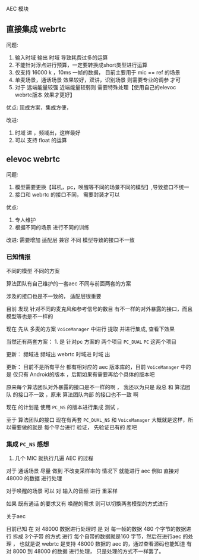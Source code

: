 AEC 模块 
## 直接集成 webrtc

问题: 
1. 输入时域 输出 时域 导致耗费过多的运算
2. 不能针对浮点进行预算，一定要转换成short类型进行运算 
3. 仅支持 16000 k ，10ms 一帧的数据， 目前主要用于 mic == ref 的场景
4. 单麦场景，通话场景 效果较好，双讲，识别场景 则需要专业的调参 才可
5. 对于 远端能量较强 近端能量较弱则 需要特殊处理【使用自己的elevoc webrtc版本 效果才更好】

优点: 现成方案，集成方便，

改进: 
1. 时域 进 ，频域出，这样最好
2. 可以 支持 float 的运算

## elevoc webrtc

问题:
1. 模型需要更换【耳机，pc，唤醒等不同的场景不同的模型】,导致接口不统一
2. 接口和 webrtc 的接口不同， 需要封装才可以

优点: 
1. 专人维护
2. 根据不同的场景 进行不同的训练

改进: 需要增加 适配层 兼容 不同 模型导致的接口不一致


### 已知情报
不同的模型 不同的方案

算法团队有自己维护的一套aec 不同与前面两套的方案

涉及的接口也是不一致的， 适配层很重要

目前 发现 针对不同的麦克风和参考信号的数目 有不一样的对外暴露的接口，而且模型等也是不一样的

现在 先从 多麦的方案 `VoiceManager`  中进行 提取 并进行集成, 查看下效果 

当然还有两套方案： 1. 是 针对pc 方案的 两个项目 ``PC_DUAL`` `PC` 这两个项目

更新：
频域进 频域出 
webrtc  时域进  时域 出

更新：
目前不是所有平台 都有相对应的 aec 版本库的，目前 ``VoiceManager`` 中的是 仅只有 Android的版本
，后期如果有需要再给个具体的版本吧

原来每个算法团队对外暴露的接口是不一样的啊 ， 我还以为只是 段总 和 算法团队 的接口不一致  ，原来 算法团队内部
的接口也不一致 啊

现在 的计划是 使用 ``PC_NS`` 的版本进行集成 测试 ，

至于 算法团队的接口 现在有两套  ``PC_DUAL_NS`` 和 `VoiceManager` 大概就是这样，所以需要做的就是
每个平台进行 验证， 先验证已有的 库吧


### 集成 ``PC_NS`` 感想
1. 几个 MIC 就执行几遍 AEC 的过程

 
对于 通话场景 尽量 做到 不改变采样率的 情况下 就能进行 aec 例如 直接对48000 的数据 进行处理

对于唤醒的场景 可以 对 输入的音频 进行 重采样 

如果 既有通话 的要求又有  唤醒的需求  则可以切换两套模型的方式进行 

关于aec

目前已知 在 对 48000  数据进行处理时 是 对 每一帧的数据 480 个字节的数据进行 拆成 3个子带 的方式 进行
每个自带的数据就是160 字节，然后在进行aec 的处理 ，
也就是说 webrtc 是支持 48000 数据的 aec 的，通过查看源码也能知道 有对 8000 到 48000 的数据 进行处理，
只是处理的方式不一样罢了。



 